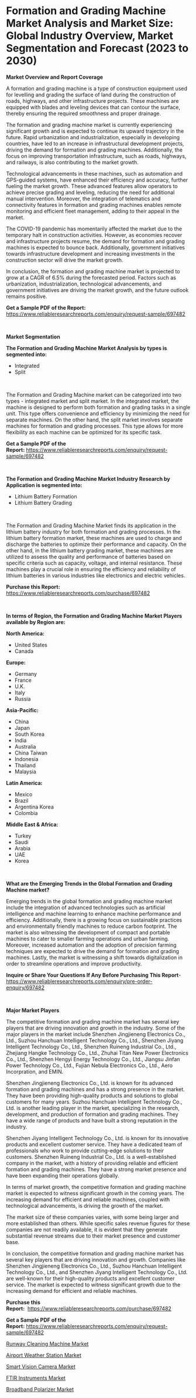<p><h1>Formation and Grading Machine Market Analysis and Market Size: Global Industry Overview, Market Segmentation and Forecast (2023 to 2030)</h1></p><p><strong>Market Overview and Report Coverage</strong></p>
<p><p>A formation and grading machine is a type of construction equipment used for levelling and grading the surface of land during the construction of roads, highways, and other infrastructure projects. These machines are equipped with blades and leveling devices that can contour the surface, thereby ensuring the required smoothness and proper drainage.</p><p>The formation and grading machine market is currently experiencing significant growth and is expected to continue its upward trajectory in the future. Rapid urbanization and industrialization, especially in developing countries, have led to an increase in infrastructural development projects, driving the demand for formation and grading machines. Additionally, the focus on improving transportation infrastructure, such as roads, highways, and railways, is also contributing to the market growth.</p><p>Technological advancements in these machines, such as automation and GPS-guided systems, have enhanced their efficiency and accuracy, further fueling the market growth. These advanced features allow operators to achieve precise grading and leveling, reducing the need for additional manual intervention. Moreover, the integration of telematics and connectivity features in formation and grading machines enables remote monitoring and efficient fleet management, adding to their appeal in the market.</p><p>The COVID-19 pandemic has momentarily affected the market due to the temporary halt in construction activities. However, as economies recover and infrastructure projects resume, the demand for formation and grading machines is expected to bounce back. Additionally, government initiatives towards infrastructure development and increasing investments in the construction sector will drive the market growth.</p><p>In conclusion, the formation and grading machine market is projected to grow at a CAGR of 6.5% during the forecasted period. Factors such as urbanization, industrialization, technological advancements, and government initiatives are driving the market growth, and the future outlook remains positive.</p></p>
<p><strong>Get a Sample PDF of the Report:</strong> <a href="https://www.reliableresearchreports.com/enquiry/request-sample/697482">https://www.reliableresearchreports.com/enquiry/request-sample/697482</a></p>
<p>&nbsp;</p>
<p><strong>Market Segmentation</strong></p>
<p><strong>The Formation and Grading Machine Market Analysis by types is segmented into:</strong></p>
<p><ul><li>Integrated</li><li>Split</li></ul></p>
<p>&nbsp;</p>
<p><p>The Formation and Grading Machine market can be categorized into two types - integrated market and split market. In the integrated market, the machine is designed to perform both formation and grading tasks in a single unit. This type offers convenience and efficiency by minimizing the need for separate machines. On the other hand, the split market involves separate machines for formation and grading processes. This type allows for more flexibility as each machine can be optimized for its specific task.</p></p>
<p><strong>Get a Sample PDF of the Report:</strong>&nbsp;<a href="https://www.reliableresearchreports.com/enquiry/request-sample/697482">https://www.reliableresearchreports.com/enquiry/request-sample/697482</a></p>
<p>&nbsp;</p>
<p><strong>The Formation and Grading Machine Market Industry Research by Application is segmented into:</strong></p>
<p><ul><li>Lithium Battery Formation</li><li>Lithium Battery Grading</li></ul></p>
<p>&nbsp;</p>
<p><p>The Formation and Grading Machine Market finds its application in the lithium battery industry for both formation and grading processes. In the lithium battery formation market, these machines are used to charge and discharge the batteries to optimize their performance and capacity. On the other hand, in the lithium battery grading market, these machines are utilized to assess the quality and performance of batteries based on specific criteria such as capacity, voltage, and internal resistance. These machines play a crucial role in ensuring the efficiency and reliability of lithium batteries in various industries like electronics and electric vehicles.</p></p>
<p><strong>Purchase this Report:</strong>&nbsp; <a href="https://www.reliableresearchreports.com/purchase/697482">https://www.reliableresearchreports.com/purchase/697482</a></p>
<p>&nbsp;</p>
<p><strong>In terms of Region, the Formation and Grading Machine Market Players available by Region are:</strong></p>
<p>
    <p> <strong> North America: </strong>
        <ul>
            <li>United States</li>
            <li>Canada</li>
        </ul>
        </p> 
    <p> <strong> Europe: </strong>
        <ul>
            <li>Germany</li>
            <li>France</li>
            <li>U.K.</li>
            <li>Italy</li>
            <li>Russia</li>
        </ul>
        </p> 
    <p> <strong> Asia-Pacific: </strong>
        <ul>
            <li>China</li>
            <li>Japan</li>
            <li>South Korea</li>
            <li>India</li>
            <li>Australia</li>
            <li>China Taiwan</li>
            <li>Indonesia</li>
            <li>Thailand</li>
            <li>Malaysia</li>
        </ul>
        </p> 
    <p> <strong> Latin America: </strong>
        <ul>
            <li>Mexico</li>
            <li>Brazil</li>
            <li>Argentina Korea</li>
            <li>Colombia</li>
        </ul>
        </p> 
    <p> <strong> Middle East & Africa: </strong>
        <ul>
            <li>Turkey</li>
            <li>Saudi</li>
            <li>Arabia</li>
            <li>UAE</li>
            <li>Korea</li>
        </ul>
    </p>
    </p>
<p>&nbsp;</p>
<p><strong>What are the Emerging Trends in the Global Formation and Grading Machine market?</strong></p>
<p><p>Emerging trends in the global formation and grading machine market include the integration of advanced technologies such as artificial intelligence and machine learning to enhance machine performance and efficiency. Additionally, there is a growing focus on sustainable practices and environmentally friendly machines to reduce carbon footprint. The market is also witnessing the development of compact and portable machines to cater to smaller farming operations and urban farming. Moreover, increased automation and the adoption of precision farming techniques are expected to drive the demand for formation and grading machines. Lastly, the market is witnessing a shift towards digitalization in order to streamline operations and improve productivity.</p></p>
<p><strong>Inquire or Share Your Questions If Any Before Purchasing This Report</strong>- <a href="https://www.reliableresearchreports.com/enquiry/pre-order-enquiry/697482">https://www.reliableresearchreports.com/enquiry/pre-order-enquiry/697482</a></p>
<p>&nbsp;</p>
<p><strong>Major Market Players</strong></p>
<p><p>The competitive formation and grading machine market has several key players that are driving innovation and growth in the industry. Some of the major players in the market include Shenzhen Jingjieneng Electronics Co., Ltd., Suzhou Hanchuan Intelligent Technology Co., Ltd., Shenzhen Jiyang Intelligent Technology Co., Ltd., Shenzhen Ruineng Industrial Co., Ltd., Zhejiang Hangke Technology Co., Ltd., Zhuhai Titan New Power Electronics Co., Ltd., Shenzhen Hengyi Energy Technology Co., Ltd., Jiangsu Jinfan Power Technology Co., Ltd., Fujian Nebula Electronics Co., Ltd., Aero Incorpration, and EMIN.</p><p>Shenzhen Jingjieneng Electronics Co., Ltd. is known for its advanced formation and grading machines and has a strong presence in the market. They have been providing high-quality products and solutions to global customers for many years. Suzhou Hanchuan Intelligent Technology Co., Ltd. is another leading player in the market, specializing in the research, development, and production of formation and grading machines. They have a wide range of products and have built a strong reputation in the industry.</p><p>Shenzhen Jiyang Intelligent Technology Co., Ltd. is known for its innovative products and excellent customer service. They have a dedicated team of professionals who work to provide cutting-edge solutions to their customers. Shenzhen Ruineng Industrial Co., Ltd. is a well-established company in the market, with a history of providing reliable and efficient formation and grading machines. They have a strong market presence and have been expanding their operations globally.</p><p>In terms of market growth, the competitive formation and grading machine market is expected to witness significant growth in the coming years. The increasing demand for efficient and reliable machines, coupled with technological advancements, is driving the growth of the market.</p><p>The market size of these companies varies, with some being larger and more established than others. While specific sales revenue figures for these companies are not readily available, it is evident that they generate substantial revenue streams due to their market presence and customer base.</p><p>In conclusion, the competitive formation and grading machine market has several key players that are driving innovation and growth. Companies like Shenzhen Jingjieneng Electronics Co., Ltd., Suzhou Hanchuan Intelligent Technology Co., Ltd., and Shenzhen Jiyang Intelligent Technology Co., Ltd. are well-known for their high-quality products and excellent customer service. The market is expected to witness significant growth due to the increasing demand for efficient and reliable machines.</p></p>
<p><strong>Purchase this Report:</strong>&nbsp;&nbsp;<a href="https://www.reliableresearchreports.com/purchase/697482">https://www.reliableresearchreports.com/purchase/697482</a></p>
<p></p>
<p><strong>Get a Sample PDF of the Report:</strong>&nbsp;<a href="https://www.reliableresearchreports.com/enquiry/request-sample/697482">https://www.reliableresearchreports.com/enquiry/request-sample/697482</a></p>
<p><p><a href="https://medium.com/@santoshh992151/runway-cleaning-machine-market-size-growth-forecast-2023-2030-1a63f3c2d78e">Runway Cleaning Machine Market</a></p><p><a href="https://medium.com/@shivay151299/airport-weather-station-market-size-growth-forecast-2023-2030-863a32c4e797">Airport Weather Station Market</a></p><p><a href="https://www.linkedin.com/pulse/smart-vision-camera-market-size-growth-forecast-from-2023-breyc/">Smart Vision Camera Market</a></p><p><a href="https://www.linkedin.com/pulse/ftir-instruments-market-share-amp-new-trends-analysis-report-rwpcc/">FTIR Instruments Market</a></p><p><a href="https://www.linkedin.com/pulse/broadband-polarizer-market-size-2023-2030-global-industrial-uymwc/">Broadband Polarizer Market</a></p></p>